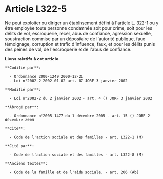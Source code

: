 # Article L322-5

Ne peut exploiter ou diriger un établissement défini à l'article L. 322-1 ou y être employée toute personne condamnée soit
pour crime, soit pour les délits de vol, escroquerie, recel, abus de confiance, agression sexuelle, soustraction commise par
un dépositaire de l'autorité publique, faux témoignage, corruption et trafic d'influence, faux, et pour les délits punis des
peines de vol, de l'escroquerie et de l'abus de confiance.

**Liens relatifs à cet article**

	**Codifié par**:

	  - Ordonnance 2000-1249 2000-12-21
	  - Loi n°2002-2 2002-01-02 art. 87 JORF 3 janvier 2002

	**Modifié par**:

	  - Loi n°2002-2 du 2 janvier 2002 - art. 4 () JORF 3 janvier 2002

	**Abrogé par**:

	  - Ordonnance n°2005-1477 du 1 décembre 2005 - art. 15 () JORF 2 décembre 2005

	**Cite**:

	  - Code de l'action sociale et des familles - art. L322-1 (M)

	**Cité par**:

	  - Code de l'action sociale et des familles - art. L322-8 (M)

	**Anciens textes**:

	  - Code de la famille et de l'aide sociale. - art. 206 (Ab)
